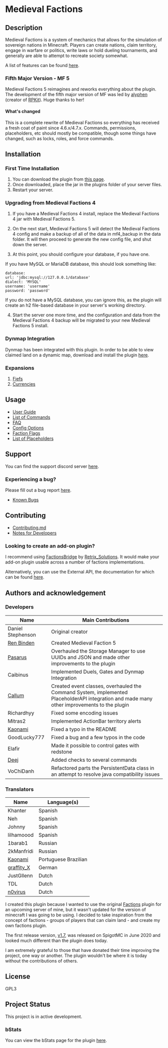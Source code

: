 # Medieval Factions

## Description 
Medieval Factions is a system of mechanics that allows for the simulation of sovereign nations in Minecraft. Players can create nations, claim territory, engage in warfare or politics, write laws or hold dueling tournaments, and generally are able to attempt to recreate society somewhat.

A list of features can be found [here](https://github.com/dmccoystephenson/Medieval-Factions/wiki/Features).

### Fifth Major Version - MF 5
Medieval Factions 5 reimagines and reworks everything about the plugin. The development of the fifth major version of MF was led by [alyphen](https://github.com/alyphen) (creator of [RPKit](https://github.com/RP-Kit/RPKit/wiki)). Huge thanks to her!

#### What's changed
This is a complete rewrite of Medieval Factions so everything has received a fresh coat of paint since 4.6.x/4.7.x. Commands, permissions, placeholders, etc should mostly be compatible, though some things have changed, such as locks, roles, and force commands.

## Installation
### First Time Installation
1) You can download the plugin from [this page](https://www.spigotmc.org/resources/medieval-factions-sovereign-nation-simulator.79941/updates).
2) Once downloaded, place the jar in the plugins folder of your server files.
3) Restart your server.

### Upgrading from Medieval Factions 4

1. If you have a Medieval Factions 4 install, replace the Medieval Factions 4 jar with Medieval Factions 5.

2. On the next start, Medieval Factions 5 will detect the Medieval Factions 4 config and make a backup of all of the data in mf4_backup in the data folder. It will then proceed to generate the new config file, and shut down the server.

3. At this point, you should configure your database, if you have one.

If you have MySQL or MariaDB database, this should look something like:

```
database:
url: 'jdbc:mysql://127.0.0.1/database'
dialect: 'MYSQL'
username: 'username'
password: 'password'
```

If you do not have a MySQL database, you can ignore this, as the plugin will create an h2 file-based database in your server's working directory.

4. Start the server one more time, and the configuration and data from the Medieval Factions 4 backup will be migrated to your new Medieval Factions 5 install.

### Dynmap Integration
Dynmap has been integrated with this plugin. In order to be able to view claimed land on a dynamic map, download and install the plugin [here](https://www.spigotmc.org/resources/dynmap.274/).

### Expansions
1) [Fiefs](https://github.com/dmccoystephenson/Fiefs)
2) [Currencies](https://github.com/dmccoystephenson/Currencies)

## Usage
- [User Guide](https://github.com/dmccoystephenson/Medieval-Factions/wiki/Guide)
- [List of Commands](https://github.com/dmccoystephenson/Medieval-Factions/wiki/Commands)
- [FAQ](https://github.com/dmccoystephenson/Medieval-Factions/wiki/FAQ)
- [Config Options](https://github.com/dmccoystephenson/Medieval-Factions/wiki/Config-Options)
- [Faction Flags](https://github.com/dmccoystephenson/Medieval-Factions/wiki/Faction-Flags)
- [List of Placeholders](https://github.com/dmccoystephenson/Medieval-Factions/wiki/Placeholders)

## Support
You can find the support discord server [here](https://discord.gg/xXtuAQ2).

### Experiencing a bug?
Please fill out a bug report [here](https://github.com/dmccoystephenson/Medieval-Factions/issues/new/choose).

- [Known Bugs](https://github.com/dmccoystephenson/Medieval-Factions/issues?q=is%3Aopen+is%3Aissue+label%3Abug)

## Contributing
- [Contributing.md](https://github.com/dmccoystephenson/Medieval-Factions/blob/master/CONTRIBUTING.md)
- [Notes for Developers](https://github.com/dmccoystephenson/Medieval-Factions/wiki/Developer-Notes)

### Looking to create an add-on plugin?
I recommend using [FactionsBridge](https://www.spigotmc.org/resources/factionsbridge.89716/) by [Retrix_Solutions](https://www.spigotmc.org/resources/authors/retrix_solutions.491191/). It would make your add-on plugin usable across a number of factions implementations.

Alternatively, you can use the External API, the documentation for which can be found [here](https://github.com/dmccoystephenson/Medieval-Factions/wiki/External-API-Documentation).

## Authors and acknowledgement
### Developers
| Name                                                                           | Main Contributions                                                                                                                          |
|--------------------------------------------------------------------------------|---------------------------------------------------------------------------------------------------------------------------------------------|
| Daniel Stephenson                                                              | Original creator                                                                                                                            |
| [Ren Binden](https://github.com/alyphen)                                       | Created Medieval Faction 5                                                                                                                  |
| [Pasarus](https://github.com/Pasarus)                                          | Overhauled the Storage Manager to use UUIDs and JSON and made other improvements to the plugin                                              |
| Caibinus                                                                       | Implemented Duels, Gates and Dynmap Integration                                                                                             |
| [Callum](https://www.spigotmc.org/resources/authors/retrix_solutions.491191/)  | Created event classes, overhauled the Command System, implemented PlaceholderAPI integration and made many other improvements to the plugin |
| Richardhyy                                                                     | Fixed some encoding issues                                                                                                                  |
| Mitras2                                                                        | Implemented ActionBar territory alerts                                                                                                      |
| [Kaonami](https://github.com/Daniels7k)                                        | Fixed a typo in the README                                                                                                                  |
| GoodLucky777                                                                   | Fixed a bug and a few typos in the code                                                                                                     |
| Elafir                                                                         | Made it possible to control gates with redstone                                                                                             |
| [Deej](https://github.com/Mr-Deej)                                             | Added checks to several commands                                                                                                            |
| VoChiDanh                                                                      | Refactored parts the PersistentData class in an attempt to resolve java compatibility issues                                                |

### Translators
| Name                                                             | Language(s)          |
|------------------------------------------------------------------|----------------------|
| Khanter                                                          | Spanish              |
| Neh                                                              | Spanish              |
| Johnny                                                           | Spanish              |
| lilhamoood                                                       | Spanish              |
| 1barab1                                                          | Russian              |
| 2kManfridi                                                       | Russian              |
| [Kaonami](https://github.com/Daniels7k)                          | Portuguese Brazilian |
| [graffity_X](https://www.spigotmc.org/members/kicker765.946561/) | German               |
| JustGllenn                                                       | Dutch                |
| TDL                                                              | Dutch                |
| [n0virus](https://www.youtube.com/c/n0virus)                     | Dutch                |

I created this plugin because I wanted to use the original [Factions](https://www.spigotmc.org/resources/factions.1900/) plugin for an upcoming server of mine, but it wasn't updated for the version of minecraft I was going to be using. I decided to take inspiration from the concept of factions - groups of players that can claim land - and create my own factions plugin.

The first release version, [v1.7](https://github.com/dmccoystephenson/Medieval-Factions/releases/tag/v1.7), was released on SpigotMC in June 2020 and looked much different than the plugin does today.

I am extremely grateful to those that have donated their time improving the project, one way or another. The plugin wouldn't be where it is today without the contributions of others.

## License
GPL3

## Project Status
This project is in active development.

### bStats
You can view the bStats page for the plugin [here](https://bstats.org/plugin/bukkit/Medieval%20Factions/8929).
